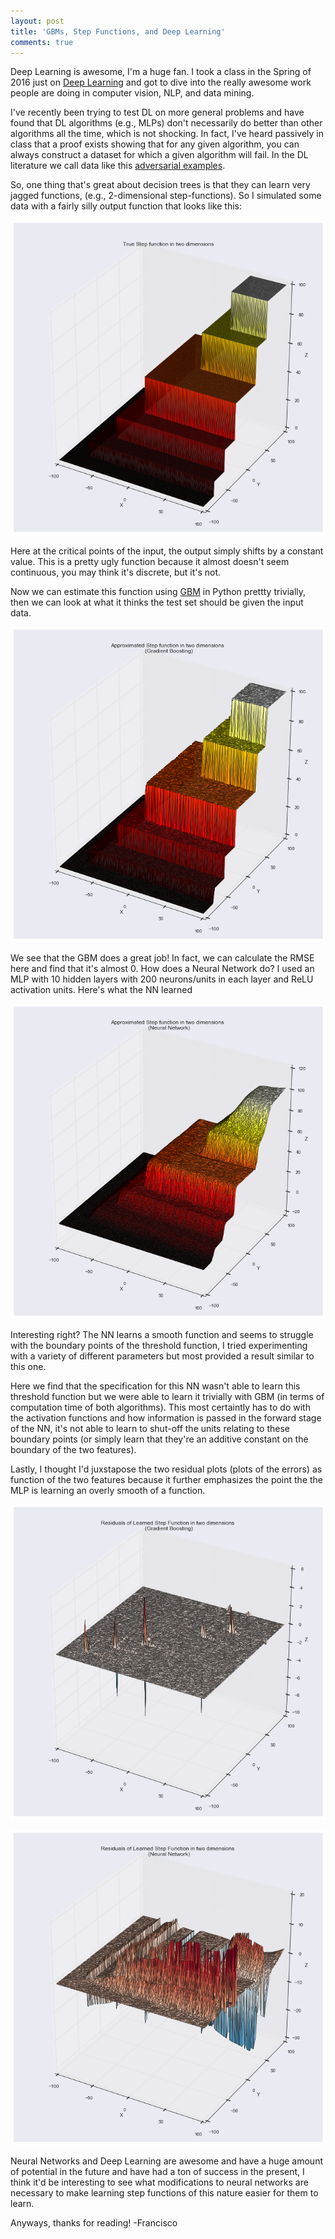```yaml
---
layout: post
title: 'GBMs, Step Functions, and Deep Learning'
comments: true
---
```


Deep Learning is awesome, I'm a huge fan. I took a class in the Spring of 2016 just on [Deep Learning](https://github.com/franciscojavierarceo/ECBME6040) and got to dive into the really awesome work people are doing in computer vision, NLP, and data mining.

I've recently been trying to test DL on more general problems and have found that DL algorithms (e.g., MLPs) don't necessarily do better than other algorithms all the time, which is not shocking. In fact, I've heard passively in class that a proof exists showing that for any given algorithm, you can always construct a dataset for which a given algorithm will fail. In the DL literature we call data like this [adversarial examples](https://arxiv.org/pdf/1412.6572.pdf). 

So, one thing that's great about decision trees is that they can learn very jagged functions, (e.g., 2-dimensional step-functions). So I simulated some data with a fairly silly output function that looks like this:

![A look at the true function](/assets/images/stepfunction_true.png)

Here at the critical points of the input, the output simply shifts by a constant value. This is a pretty ugly function because it almost doesn't seem continuous, you may think it's discrete, but it's not. 

Now we can estimate this function using [GBM](http://scikit-learn.org/stable/modules/generated/sklearn.ensemble.GradientBoostingClassifier.html) in Python prettty trivially, then we can look at what it thinks the test set should be given the input data.

![Gradient Boosting Machine's Estimation of the Function](/assets/images/stepfunction_gbm.png)

We see that the GBM does a great job! In fact, we can calculate the RMSE here and find that it's almost 0. How does a Neural Network do? I used an MLP with 10 hidden layers with 200 neurons/units in each layer and ReLU activation units. Here's what the NN learned

![Nueral Network's Estimation of the Function](/assets/images/stepfunction_nns.png)

Interesting right? The NN learns a smooth function and seems to struggle with the boundary points of the threshold function, I tried experimenting with a variety of different parameters but most provided a result similar to this one. 

Here we find that the specification for this NN wasn't able to learn this threshold function but we were able to learn it trivially with GBM (in terms of computation time of both algorithms). This most certaintly has to do with the activation functions and how information is passed in the forward stage of the NN, it's not able to learn to shut-off the units relating to these boundary points (or simply learn that they're an additive constant on the boundary of the two features).

Lastly, I thought I'd juxstapose the two residual plots (plots of the errors) as function of the two features because it further emphasizes the point the the MLP is learning an overly smooth of a function.

![Residuals from a GBM](/assets/images/stepfunction_gbm_res.png) 

![Residuals from an MLP](/assets/images/stepfunction_nns_res.png)

Neural Networks and Deep Learning are awesome and have a huge amount of potential in the future and have had a ton of success in the present, I think it'd be interesting to see what modifications to neural networks are necessary to make learning step functions of this nature easier for them to learn.

Anyways, thanks for reading!
-Francisco
